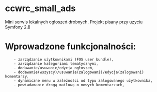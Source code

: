 # ccwrc_small_ads

Mini serwis lokalnych ogłoszeń drobnych. Projekt pisany przy użyciu Symfony 2.8

# Wprowadzone funkcjonalności: 
        - zarządzanie użytkownikami (FOS user bundle), 
        - zarządzanie kategoriami tematycznymi, 
        - dodawanie/usuwanie/edycja ogłoszeń,
        - dodawanie(wszyscy)/usuwanie(zalogowani)/edycja(zalogowani) komentarzy,
        - dynamiczne menu w zależności od typu zalogowanego użytkownika,
        - powiadamanie drogą mailową o nowych komentarzach,
